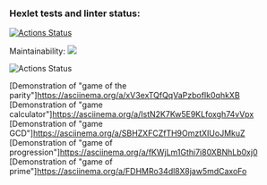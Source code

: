 ### Hexlet tests and linter status:
[![Actions Status](https://github.com/Yury0110/frontend-project-lvl1/workflows/hexlet-check/badge.svg)](https://github.com/Yury0110/frontend-project-lvl1/actions)

Maintainability: <a href="https://codeclimate.com/github/Yury0110/frontend-project-lvl1/maintainability"><img src="https://api.codeclimate.com/v1/badges/e6064fdaca4b547b3577/maintainability" /></a>

![Actions Status](https://github.com/Yury0110/frontend-project-lvl1/actions/workflows/linter.yml/badge.svg)

[Demonstration of "game of the parity"]https://asciinema.org/a/xV3exTQfQqVaPzbofIk0qhkXB
[Demonstration of "game calculator"]https://asciinema.org/a/IstN2K7Kw5E9KLfoxgh74vVpx
[Demonstration of "game GCD"]https://asciinema.org/a/SBHZXFCZfTH9OmztXIUoJMkuZ
[Demonstration of "game of progression"]https://asciinema.org/a/fKWjLm1Gthi7i80XBNhLb0xj0
[Demonstration of "game of prime"]https://asciinema.org/a/FDHMRo34dl8X8jaw5mdCaxoFo